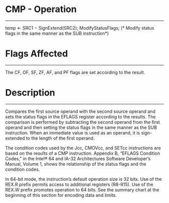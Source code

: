 # CMP - Operation
------------------------------------------------------------------------------------------------------------------------
temp ← SRC1 − SignExtend(SRC2);
ModifyStatusFlags; (* Modify status flags in the same manner as the SUB instruction*)

# Flags Affected
------------------------------------------------------------------------------------------------------------------------
The CF, OF, SF, ZF, AF, and PF flags are set according to the result.

# Description
------------------------------------------------------------------------------------------------------------------------
Compares the first source operand with the second source operand and sets the status flags in the EFLAGS register according to the 
results. The comparison is performed by subtracting the second operand from the first operand and then setting the status flags in 
the same manner as the SUB instruction. When an immediate value is used as an operand, it is sign-extended to the length of the first 
operand.

The condition codes used by the Jcc, CMOVcc, and SETcc instructions are based on the results of a CMP instruction. Appendix B, 
“EFLAGS Condition Codes,” in the Intel® 64 and IA-32 Architectures Software Developer’s Manual, Volume 1, shows the relationship 
of the status flags and the condition codes.

In 64-bit mode, the instruction’s default operation size is 32 bits. Use of the REX.R prefix permits access to additional registers 
(R8-R15). Use of the REX.W prefix promotes operation to 64 bits. See the summary chart at the beginning of this section for encoding 
data and limits.